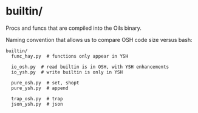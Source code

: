 builtin/
=======

Procs and funcs that are compiled into the Oils binary.

Naming convention that allows us to compare OSH code size versus bash:

    builtin/
      func_hay.py  # functions only appear in YSH

      io_osh.py  # read builtin is in OSH, with YSH enhancements
      io_ysh.py  # write builtin is only in YSH

      pure_osh.py  # set, shopt
      pure_ysh.py  # append

      trap_osh.py  # trap
      json_ysh.py  # json

